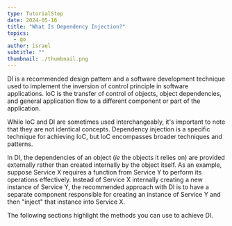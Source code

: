 ```yaml
---
type: TutorialStep
date: 2024-05-16
title: "What Is Dependency Injection?"
topics:
  - go
author: israel
subtitle: ""
thumbnail: ./thumbnail.png
---
```


DI is a recommended design pattern and a software development technique used to implement the inversion of control principle in software applications. IoC is the transfer of control of objects, object dependencies, and general application flow to a different component or part of the application.

While IoC and DI are sometimes used interchangeably, it's important to note that they are not identical concepts. Dependency injection is a specific technique for achieving IoC, but IoC encompasses broader techniques and patterns.

In DI, the dependencies of an object (_ie_ the objects it relies on) are provided externally rather than created internally by the object itself. As an example, suppose Service X requires a function from Service Y to perform its operations effectively. Instead of Service X internally creating a new instance of Service Y, the recommended approach with DI is to have a separate component responsible for creating an instance of Service Y and then "inject" that instance into Service X.

The following sections highlight the methods you can use to achieve DI.
